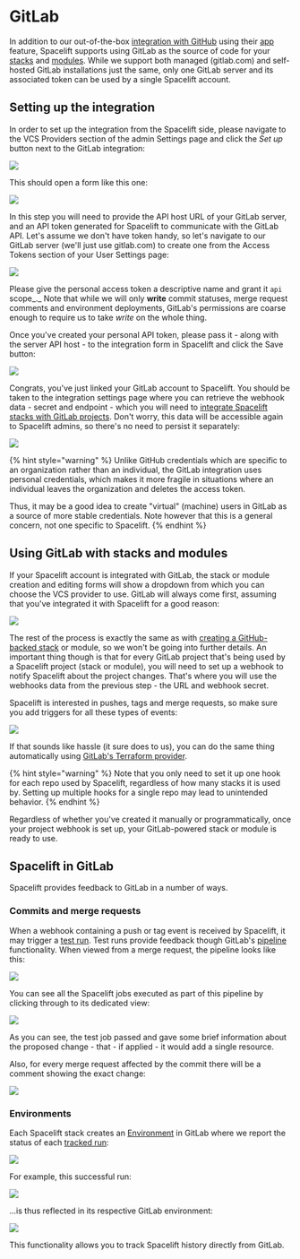 # GitLab

In addition to our out-of-the-box [integration with GitHub](github.md) using their [app](https://docs.github.com/en/free-pro-team@latest/developers/apps) feature, Spacelift supports using GitLab as the source of code for your [stacks](../../concepts/stack/) and [modules](../../vendors/terraform/module-registry.md). While we support both managed (gitlab.com) and self-hosted GitLab installations just the same, only one GitLab server and its associated token can be used by a single Spacelift account.

## Setting up the integration

In order to set up the integration from the Spacelift side, please navigate to the VCS Providers section of the admin Settings page and click the _Set up_ button next to the GitLab integration:

![](<../../.gitbook/assets/image (104).png>)

This should open a form like this one:

![](<../../.gitbook/assets/image (105).png>)

In this step you will need to provide the API host URL of your GitLab server, and an API token generated for Spacelift to communicate with the GitLab API. Let's assume we don't have token handy, so let's navigate to our GitLab server (we'll just use gitlab.com) to create one from the Access Tokens section of your User Settings page:

![](../../.gitbook/assets/Personal\_Access\_Tokens\_·\_User\_Settings\_·\_GitLab\_and\_Slack\_\_\_Zuzia\_\_\_office-space.png)

Please give the personal access token a descriptive name and grant it  `api` scope_._ Note that while we will only **write** commit statuses, merge request comments and environment deployments, GitLab's permissions are coarse enough to require us to take _write_ on the whole thing.

Once you've created your personal API token, please pass it - along with the server API host - to the integration form in Spacelift and click the Save button:

![](<../../.gitbook/assets/image (106).png>)

Congrats, you've just linked your GitLab account to Spacelift. You should be taken to the integration settings page where you can retrieve the webhook data - secret and endpoint - which you will need to [integrate Spacelift stacks with GitLab projects](gitlab.md#using-gitlab-with-stacks-and-modules). Don't worry, this data will be accessible again to Spacelift admins, so there's no need to persist it separately:

![](<../../.gitbook/assets/image (107).png>)

{% hint style="warning" %}
Unlike GitHub credentials which are specific to an organization rather than an individual, the GitLab integration uses personal credentials, which makes it more fragile in situations where an individual leaves the organization and deletes the access token.

Thus, it may be a good idea to create "virtual" (machine) users in GitLab as a source of more stable credentials. Note however that this is a general concern, not one specific to Spacelift.
{% endhint %}

## Using GitLab with stacks and modules

If your Spacelift account is integrated with GitLab, the stack or module creation and editing forms will show a dropdown from which you can choose the VCS provider to use. GitLab will always come first, assuming that you've integrated it with Spacelift for a good reason:

![](../../.gitbook/assets/New\_stack\_·\_marcinwyszynski.png)

The rest of the process is exactly the same as with [creating a GitHub-backed stack](../../concepts/stack/#integrate-vcs) or module, so we won't be going into further details. An important thing though is that for every GitLab project that's being used by a Spacelift project (stack or module), you will need to set up a webhook to notify Spacelift about the project changes. That's where you will use the webhooks data from the previous step - the URL and webhook secret.

Spacelift is interested in pushes, tags and merge requests, so make sure you add triggers for all these types of events:

![](../../.gitbook/assets/Webhooks\_·\_Settings\_·\_spacelift-test\_\_\_demo\_·\_GitLab.png)

If that sounds like hassle (it sure does to us), you can do the same thing automatically using [GitLab's Terraform provider](https://registry.terraform.io/providers/gitlabhq/gitlab/latest/docs/resources/project\_hook).

{% hint style="warning" %}
Note that you only need to set it up one hook for each repo used by Spacelift, regardless of how many stacks it is used by. Setting up multiple hooks for a single repo may lead to unintended behavior.
{% endhint %}

Regardless of whether you've created it manually or programmatically, once your project webhook is set up, your GitLab-powered stack or module is ready to use.

## Spacelift in GitLab

Spacelift provides feedback to GitLab in a number of ways.

### Commits and merge requests

When a webhook containing a push or tag event is received by Spacelift, it may trigger a [test run](../../concepts/run/). Test runs provide feedback though GitLab's [pipeline](https://docs.gitlab.com/ee/ci/pipelines/) functionality. When viewed from a merge request, the pipeline looks like this:

![](../../.gitbook/assets/Add\_another\_context\_\_\_1\_\_·\_Merge\_Requests\_·\_spacelift-test\_\_\_demo\_·\_GitLab.png)

You can see all the Spacelift jobs executed as part of this pipeline by clicking through to its dedicated view:

![](../../.gitbook/assets/Pipeline\_·\_spacelift-test\_\_\_demo\_·\_GitLab.png)

As you can see, the test job passed and gave some brief information about the proposed change - that - if applied - it would add a single resource.

Also, for every merge request affected by the commit there will be a comment showing the exact change:

![](<../../.gitbook/assets/Add\_another\_context\_\_\_1\_\_·\_Merge\_Requests\_·\_spacelift-test\_\_\_demo\_·\_GitLab (1).png>)

### Environments

Each Spacelift stack creates an [Environment](https://docs.gitlab.com/ee/ci/environments/) in GitLab where we report the status of each [tracked run](../../concepts/run/):

![](../../.gitbook/assets/Environments\_·\_spacelift-test\_\_\_demo\_·\_GitLab\_and\_Slack\_\_\_tanzle-spacelift\_\_\_Spacelift.png)

For example, this successful run:

![](../../.gitbook/assets/Update\_context\_go\_·\_Powered\_by\_GitLab\_and\_Slack\_\_\_tanzle-spacelift\_\_\_Spacelift.png)

...is thus reflected in its respective GitLab environment:

![](<../../.gitbook/assets/Environments\_·\_spacelift-test\_\_\_demo\_·\_GitLab\_and\_Slack\_\_\_tanzle-spacelift\_\_\_Spacelift (1).png>)

This functionality allows you to track Spacelift history directly from GitLab.
